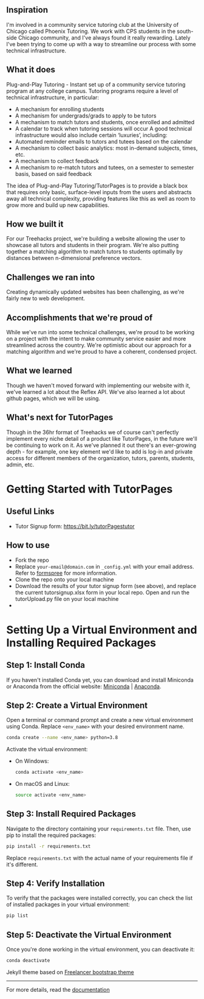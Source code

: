## Inspiration
I'm involved in a community service tutoring club at the University of Chicago called Phoenix Tutoring. We work with CPS students in the south-side Chicago community, and I've always found it really rewarding. Lately I've been trying to come up with a way to streamline our process with some technical infrastructure.

## What it does
Plug-and-Play Tutoring - Instant set up of a community service tutoring program at any college campus. Tutoring programs require a level of technical infrastructure, in particular:
- A mechanism for enrolling students
- A mechanism for undergrads/grads to apply to be tutors
- A mechanism to match tutors and students, once enrolled and admitted
- A calendar to track when tutoring sessions will occur
A good technical infrastructure would also include certain ‘luxuries’, including:
- Automated reminder emails to tutors and tutees based on the calendar
- A mechanism to collect basic analytics: most in-demand subjects, times, etc.
- A mechanism to collect feedback
- A mechanism to re-match tutors and tutees, on a semester to semester basis, based on said feedback

The idea of Plug-and-Play Tutoring/TutorPages is to provide a black box that requires only basic, surface-level inputs from the users and abstracts away all technical complexity, providing features like this as well as room to grow more and build up new capabilities.

## How we built it
For our Treehacks project, we're building a website allowing the user to showcase all tutors and students in their program. We're also putting together a matching algorithm to match tutors to students optimally by distances between n-dimensional preference vectors.

## Challenges we ran into
Creating dynamically updated websites has been challenging, as we're fairly new to web development.

## Accomplishments that we're proud of
While we've run into some technical challenges, we're proud to be working on a project with the intent to make community service easier and more streamlined across the country. We're optimistic about our approach for a matching algorithm and we're proud to have a coherent, condensed project.

## What we learned
Though we haven't moved forward with implementing our website with it, we've learned a lot about the Reflex API. We've also learned a lot about github pages, which we will be using. 

## What's next for TutorPages
Though in the 36hr format of Treehacks we of course can't perfectly implement every niche detail of a product like TutorPages, in the future we'll be continuing to work on it. As we've planned it out there's an ever-growing depth - for example, one key element we'd like to add is log-in and private access for different members of the organization, tutors, parents, students, admin, etc.


Getting Started with TutorPages
=========================
## Useful Links
 - Tutor Signup form: https://bit.ly/tutorPagestutor
## How to use
 - Fork the repo
 - Replace `your-email@domain.com` in `_config.yml` with your email address. Refer to [formspree](http://formspree.io/) for more information.
 - Clone the repo onto your local machine
 - Download the results of your tutor signup form (see above), and replace the current tutorsignup.xlsx form in your local repo. Open and run the tutorUpload.py file on your local machine
 - 
# Setting Up a Virtual Environment and Installing Required Packages

## Step 1: Install Conda

If you haven't installed Conda yet, you can download and install Miniconda or Anaconda from the official website: [Miniconda](https://docs.conda.io/en/latest/miniconda.html) | [Anaconda](https://www.anaconda.com/products/distribution).

## Step 2: Create a Virtual Environment

Open a terminal or command prompt and create a new virtual environment using Conda. Replace `<env_name>` with your desired environment name.

```bash
conda create --name <env_name> python=3.8
```

Activate the virtual environment:

- On Windows:
  ```bash
  conda activate <env_name>
  ```

- On macOS and Linux:
  ```bash
  source activate <env_name>
  ```

## Step 3: Install Required Packages

Navigate to the directory containing your `requirements.txt` file. Then, use pip to install the required packages:

```bash
pip install -r requirements.txt
```

Replace `requirements.txt` with the actual name of your requirements file if it's different.

## Step 4: Verify Installation

To verify that the packages were installed correctly, you can check the list of installed packages in your virtual environment:

```bash
pip list
```

## Step 5: Deactivate the Virtual Environment

Once you're done working in the virtual environment, you can deactivate it:

```bash
conda deactivate
```


Jekyll theme based on [Freelancer bootstrap theme ](http://startbootstrap.com/template-overviews/freelancer/)


---------
For more details, read the [documentation](http://jekyllrb.com/)
